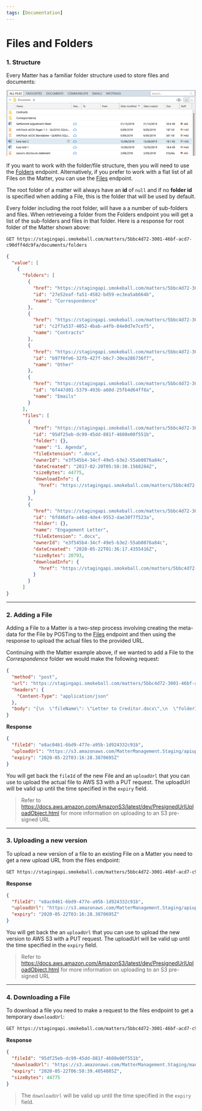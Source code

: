 ```yaml
---
tags: [Documentation]
---
```


# Files and Folders

### 1. Structure

Every Matter has a familiar folder structure used to store files and documents:

![Folders and Files](/assets/images/filesandfolders.png)

If you want to work with the folder/file structure, then you will need to use the [Folders](../../reference/swagger.json/paths/~1matters~1{matterId}~1documents~1folders/get) endpoint.
Alternatively, if you prefer to work with a flat list of all Files on the Matter, you can use the [Files](../../reference/swagger.json/paths/~1matters~1{matterId}~1documents~1files/get) endpoint.

The root folder of a matter will always have an **id** of `null` and if no **folder id** is specified when adding a File, this is the folder that will be used by default.

Every folder including the root folder, will have a a number of sub-folders and files. When retrieveing a folder from the Folders endpoint you will get a list of the sub-folders and files in that folder. Here is a response for root folder of the Matter shown above:

```http
GET https://stagingapi.smokeball.com/matters/5bbc4d72-3001-46bf-acd7-c90dff4dc9fa/documents/folders
```

```json
{
  "value": [
    {
      "folders": [
        {
          "href": "https://stagingapi.smokeball.com/matters/5bbc4d72-3001-46bf-acd7-c90dff4dc9fa/documents/folders/27e52eaf-fa51-4582-bd59-ec3ea5ab664b",
          "id": "27e52eaf-fa51-4582-bd59-ec3ea5ab664b",
          "name": "Correspondence"
        },
        {
          "href": "https://stagingapi.smokeball.com/matters/5bbc4d72-3001-46bf-acd7-c90dff4dc9fa/documents/folders/c2f7a537-4052-4bab-a4fb-84e0d7e7cef5",
          "id": "c2f7a537-4052-4bab-a4fb-84e0d7e7cef5",
          "name": "Contracts"
        },
        {
          "href": "https://stagingapi.smokeball.com/matters/5bbc4d72-3001-46bf-acd7-c90dff4dc9fa/documents/folders/b97f0fe6-32fb-427f-b6c7-30ea286736f7",
          "id": "b97f0fe6-32fb-427f-b6c7-30ea286736f7",
          "name": "Other"
        },
        {
          "href": "https://stagingapi.smokeball.com/matters/5bbc4d72-3001-46bf-acd7-c90dff4dc9fa/documents/folders/6f447d01-5379-493b-a60d-25fb4d64ff8a",
          "id": "6f447d01-5379-493b-a60d-25fb4d64ff8a",
          "name": "Emails"
        }
      ],
      "files": [
        {
          "href": "https://stagingapi.smokeball.com/matters/5bbc4d72-3001-46bf-acd7-c90dff4dc9fa/documents/files/95df25eb-dc99-45dd-881f-4608e00f551b",
          "id": "95df25eb-dc99-45dd-881f-4608e00f551b",
          "folder": {},
          "name": "1. Agenda",
          "fileExtension": ".docx",
          "ownerId": "e3f545b4-34cf-49e5-b3e2-55ab0876a84c",
          "dateCreated": "2017-02-20T05:50:30.1568284Z",
          "sizeBytes": 44775,
          "downloadInfo": {
            "href": "https://stagingapi.smokeball.com/matters/5bbc4d72-3001-46bf-acd7-c90dff4dc9fa/documents/files/95df25eb-dc99-45dd-881f-4608e00f551b/download"
          }
        },
        {
          "href": "https://stagingapi.smokeball.com/matters/5bbc4d72-3001-46bf-acd7-c90dff4dc9fa/documents/files/6fd46dfa-a46d-4de4-9553-dae30f7f523a",
          "id": "6fd46dfa-a46d-4de4-9553-dae30f7f523a",
          "folder": {},
          "name": "Engagement Letter",
          "fileExtension": ".docx",
          "ownerId": "e3f545b4-34cf-49e5-b3e2-55ab0876a84c",
          "dateCreated": "2020-05-22T01:36:17.4355416Z",
          "sizeBytes": 20793,
          "downloadInfo": {
            "href": "https://stagingapi.smokeball.com/matters/5bbc4d72-3001-46bf-acd7-c90dff4dc9fa/documents/files/6fd46dfa-a46d-4de4-9553-dae30f7f523a/download"
          }
        }
      ]
}
```

---

### 2. Adding a File

Adding a File to a Matter is a two-step process involving creating the meta-data for the File by POSTing to the [Files](../../reference/swagger.json/paths/~1matters~1{matterId}~1documents~1files/post) endpoint and then using the response to upload the actual files to the provided URL.

Continuing with the Matter example above, if we wanted to add a File to the _Correspondence_ folder we would make the following request:

```json http
{
  "method": "post",
  "url": "https://stagingapi.smokeball.com/matters/5bbc4d72-3001-46bf-acd7-c90dff4dc9fa/documents/files",
  "headers": {
    "Content-Type": "application/json"
  },
  "body": "{\n  \"fileName\": \"Letter to Creditor.docx\",\n  \"folderId\": \"27e52eaf-fa51-4582-bd59-ec3ea5ab664b\",\n  //\"dateCreated\": if not specified, the current datetime will be used\n}"
}
```

**Response**
``` json
{
  "fileId": "e8ac0461-6bd9-477e-a95b-1d924332c91b",
  "uploadUrl": "https://s3.amazonaws.com/MatterManagement.Staging/apiuploads/ODUyOGQwNjMtMjY2My00MWMwLTk0ZjQtN2JhMzNlYTRhNmQ0fGUzZjU0NWI0LTM0Y2YtNDllNS1iM2UyLTU1YWIwODc2YTg0Y3w1YmJjNGQ3Mi0zMDAxLTQ2YmYtYWNkNy1jOTBkZmY0ZGM5ZmF8MjdlNTJlYWYtZmE1MS00NTgyLWJkNTktZWMzZWE1YWI2NjRifGU4YWMwNDYxLTZiZDktNDc3ZS1hOTViLTFkOTI0MzMyYzkxYnxMZXR0ZXIgdG8gQ3JlZGl0b3IuZG9jeHw%3D?AWSAccessKeyId=ASIA364TCXVMR4RXEVO5&Expires=1590117388&x-amz-security-token=IQoJb3JpZ2luX2VjEOL%2F%2F%2F%2F%2F%2F%2F%2F%2F%2FwEaCXVzLWVhc3QtMSJHMEUCIFTtWItZ%2Bdjveha7XuP4a05FCTqJmEs0G4VawxdRSaQ1AiEAvi%2FCGd0kyF%2FdDugSrNbl1sMPWSOIgtD%2B4jEAHP3BPnAq3wEIOxAAGgw4MjIyNTc4MjcxNjEiDDEkwjUUF2iV7yoZVCq8AeptjefBs2u6Wn2hFiAdoPw%2F9rGsXkXGfsbyPCDKeJP2yBzpNLGsPiKZkrvrJNNY5t8eViRNqSw69qt2qH4I50Q3O5iwg8kYguCZmFRJ6Gu4g89Og5kdX5FfISdzzoz4zRyVqHUg8j1RkXvaw6o6hpBGjwyLZL24dKqtRvgylLY4faQixoZ2hWYRkT87cuxwj2BOTTt6SNpKze0Atqh6QOV2LokwpIiQo1%2Bd5Ua0nC0Xl39P4pej17W43bDmMOzUnPYFOuABSZPF2G1tnIhP%2BuLtK9HvMobUUPk5cFLcKN5QxIW2hjwlwTZF3IPsvUOVq0AO0UnJd%2By4NdfwCcpm2fUulDFl8y5wKh3%2B0BifQDfsclANHL4Bb6na0Qpp8076HWiN6kbj7HRFNW4mTtsga%2BhK4kYHwAVhS6JR9bm46bz%2FsylzvuhLnIR1eG%2BUpZLJos6LJONIn9MNK78CXY6HJxaDLaewoQ3tAhU8CF%2F6mT3Oel2ZXeY40wm3xh2aqZS%2F9nze94RpJr%2Bf2U%2FHPH8tkB8tsAjflFIA4rGX%2B0BEfqJEWWalQVo%3D&Signature=sQ%2BUezLoeweLtLhyCDK%2Fy1a6naY%3D",
  "expiry": "2020-05-22T03:16:28.3870695Z"
}
```

You will get back the `fileId` of the new File and an `uploadUrl` that you can use to upload the actual file to AWS S3 with a PUT request. The uploadUrl will be valid up until the time specified in the `expiry` field.

>Refer to <https://docs.aws.amazon.com/AmazonS3/latest/dev/PresignedUrlUploadObject.html> for more information on uploading to an S3 pre-signed URL

---

### 3. Uploading a new version

To upload a new version of a file to an existing File on a Matter you need to get a new upload URL from the files endpoint:

``` html
GET https://stagingapi.smokeball.com/matters/5bbc4d72-3001-46bf-acd7-c90dff4dc9fa/documents/files/e8ac0461-6bd9-477e-a95b-1d924332c91b/upload
```

**Response**
``` json
{
  "fileId": "e8ac0461-6bd9-477e-a95b-1d924332c91b",
  "uploadUrl": "https://s3.amazonaws.com/MatterManagement.Staging/apiuploads/ODUyOGQwNjMtMjY2My00MWMwLTk0ZjQtN2JhMzNlYTRhNmQ0fGUzZjU0NWI0LTM0Y2YtNDllNS1iM2UyLTU1YWIwODc2YTg0Y3w1YmJjNGQ3Mi0zMDAxLTQ2YmYtYWNkNy1jOTBkZmY0ZGM5ZmF8MjdlNTJlYWYtZmE1MS00NTgyLWJkNTktZWMzZWE1YWI2NjRifGU4YWMwNDYxLTZiZDktNDc3ZS1hOTViLTFkOTI0MzMyYzkxYnxMZXR0ZXIgdG8gQ3JlZGl0b3IuZG9jeHw%3D?AWSAccessKeyId=ASIA364TCXVMR4RXEVO5&Expires=1590117388&x-amz-security-token=IQoJb3JpZ2luX2VjEOL%2F%2F%2F%2F%2F%2F%2F%2F%2F%2FwEaCXVzLWVhc3QtMSJHMEUCIFTtWItZ%2Bdjveha7XuP4a05FCTqJmEs0G4VawxdRSaQ1AiEAvi%2FCGd0kyF%2FdDugSrNbl1sMPWSOIgtD%2B4jEAHP3BPnAq3wEIOxAAGgw4MjIyNTc4MjcxNjEiDDEkwjUUF2iV7yoZVCq8AeptjefBs2u6Wn2hFiAdoPw%2F9rGsXkXGfsbyPCDKeJP2yBzpNLGsPiKZkrvrJNNY5t8eViRNqSw69qt2qH4I50Q3O5iwg8kYguCZmFRJ6Gu4g89Og5kdX5FfISdzzoz4zRyVqHUg8j1RkXvaw6o6hpBGjwyLZL24dKqtRvgylLY4faQixoZ2hWYRkT87cuxwj2BOTTt6SNpKze0Atqh6QOV2LokwpIiQo1%2Bd5Ua0nC0Xl39P4pej17W43bDmMOzUnPYFOuABSZPF2G1tnIhP%2BuLtK9HvMobUUPk5cFLcKN5QxIW2hjwlwTZF3IPsvUOVq0AO0UnJd%2By4NdfwCcpm2fUulDFl8y5wKh3%2B0BifQDfsclANHL4Bb6na0Qpp8076HWiN6kbj7HRFNW4mTtsga%2BhK4kYHwAVhS6JR9bm46bz%2FsylzvuhLnIR1eG%2BUpZLJos6LJONIn9MNK78CXY6HJxaDLaewoQ3tAhU8CF%2F6mT3Oel2ZXeY40wm3xh2aqZS%2F9nze94RpJr%2Bf2U%2FHPH8tkB8tsAjflFIA4rGX%2B0BEfqJEWWalQVo%3D&Signature=sQ%2BUezLoeweLtLhyCDK%2Fy1a6naY%3D",
  "expiry": "2020-05-22T03:16:28.3870695Z"
}
```

You will get back the an `uploadUrl` that you can use to upload the new version to AWS S3 with a PUT request. The uploadUrl will be valid up until the time specified in the `expiry` field.

>Refer to <https://docs.aws.amazon.com/AmazonS3/latest/dev/PresignedUrlUploadObject.html> for more information on uploading to an S3 pre-signed URL

---

### 4. Downloading a File

To download a file you need to make a request to the files endpoint to get a temporary `downloadUrl`:

``` html
GET https://stagingapi.smokeball.com/matters/5bbc4d72-3001-46bf-acd7-c90dff4dc9fa/documents/files/95df25eb-dc99-45dd-881f-4608e00f551b/download
```

**Response**
``` json
{
  "fileId": "95df25eb-dc99-45dd-881f-4608e00f551b",
  "downloadUrl": "https://s3.amazonaws.com/MatterManagement.Staging/managefiles3/8528d063-2663-41c0-94f4-7ba33ea4a6d4/AC8/AC83F922D6C7912EF74A9CA025C14526?AWSAccessKeyId=ASIA364TCXVM7BWHXPON&Expires=1590130239&response-content-disposition=attachment%3B%20filename%3D%221.%20Agenda.docx%22&x-amz-security-token=IQoJb3JpZ2luX2VjEOb%2F%2F%2F%2F%2F%2F%2F%2F%2F%2FwEaCXVzLWVhc3QtMSJIMEYCIQCRB6GR88g1BrLlsEkCBB6Dp2VwKkWZ7mqzRZ9mQj5%2FgwIhAK%2BP28pVL4rmsvILpGq%2BM9oLwIS8Xvuy2DfbwKkZ6EXbKt8BCD8QABoMODIyMjU3ODI3MTYxIgzsM8IXTaCCGbfc90MqvAFI7iuN%2F9EVCgBTR0x4mMDoBH0beid591RJ0zsrpAGBwJ4QTYHLYzwMWRGPgAu39oDK0bUyrX5WIb6iq8G5XrBB5K0IkgEuGMSX7U0Yf8xu8QjdtusV6YbbS4hQ3L5NrDpcbZMJ12cpF3hn65hXIBSwzRMhYN4iSumxDUiGmTDNwpH83fXmvLBoPkzxUHEYlBJzLR7VqxA1G0AGQGdLNwLf29Riry84%2BpsSANNuiYh1eQSf95Rsnqc%2BiU62ZDDQyZ32BTrfAcJpfDz6Y%2Ft3GPK0sEXQHZT6%2BbnvqZC8IJFbJdkkCNQBRF5YAaE6b3NKAilCeq2gb81BQW3fEYjud9wYmRcKIpTcMAAI90JLYAkPcgNO0wTouslW5yuiqnKG%2FZZ8dCDNm%2FocBzwGRR7%2B%2Fro9sTBrT1L1%2FM%2B1eeZNiFKa45aovAZ1AnkcigFej9oIZKmkOPuEFSuP8tUFQ5IblTKxsNoipRe1LbknxF008t5x8Yb%2Bskn7jBRO6OlYzgsddaOPDD0giMjh4KwuVDAI4PQCSx1CMmq2xT9wtlG2BNHD5eT%2FKpc%3D&Signature=e0pmX3UMd%2FrZN%2FJrLswk2y7NG40%3D",
  "expiry": "2020-05-22T06:50:39.4054085Z",
  "sizeBytes": 44775
}
```

>The `downloadUrl` will be valid up until the time specified in the `expiry` field.
